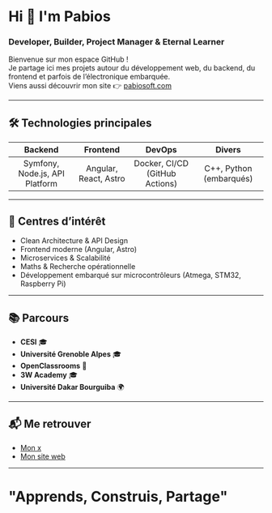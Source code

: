 # Hi 👋 I'm Pabios
###  Developer, Builder, Project Manager & Eternal Learner

Bienvenue sur mon espace GitHub !  
Je partage ici mes projets autour du développement web, du backend, du frontend et parfois de l’électronique embarquée.  
Viens aussi découvrir mon site 👉 [pabiosoft.com](https://pabiosoft.com)

---

## 🛠️ Technologies principales
| Backend | Frontend | DevOps | Divers |
|:-------:|:--------:|:------:|:------:|
| Symfony, Node.js, API Platform | Angular, React, Astro | Docker, CI/CD (GitHub Actions) | C++, Python (embarqués) |

---

## 🎯 Centres d’intérêt
- Clean Architecture & API Design
- Frontend moderne (Angular, Astro)
- Microservices & Scalabilité
- Maths & Recherche opérationnelle 
- Développement embarqué sur microcontrôleurs (Atmega, STM32, Raspberry Pi)

---

## 📚 Parcours
- **CESI** 🎓
- **Université Grenoble Alpes** 🎓
- **OpenClassrooms** 🚀
- **3W Academy** 🎓
- **Université Dakar Bourguiba** 🌍

---

## 📬 Me retrouver
- [Mon x](https:/x.com/pabios_af/)
- [Mon site web](https://pabiosoft.com)

---

#  "Apprends, Construis, Partage"

